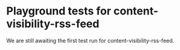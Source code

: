 # Playground tests for content-visibility-rss-feed
We are still awaiting the first test run for content-visibility-rss-feed.
